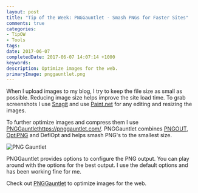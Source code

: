 ```yaml
---
layout: post
title: "Tip of the Week: PNGGauntlet - Smash PNGs for Faster Sites"
comments: true
categories: 
- TipOW
- Tools
tags: 
date: 2017-06-07
completedDate: 2017-06-07 14:07:14 +1000
keywords: 
description: Optimize images for the web.
primaryImage: pnggauntlet.png
---
```


When I upload images to my blog, I try to keep the file size as small as possible. Reducing image size helps improve the site load time. To grab screenshots I use [Snagit](http://www.rahulpnath.com/blog/screenshots-with-snagit/) and use [Paint.net](http://www.rahulpnath.com/blog/paint-dot-net/) for any editing and resizing the images. 

To further optimize images and compress them I use [PNGGauntlet]()https://pnggauntlet.com/. PNGGauntlet combines [PNGOUT](http://advsys.net/ken/util/pngout.htm), [OptiPNG](http://optipng.sourceforge.net/) and DeflOpt and helps smash PNG's to the smallest size.  

<img src="{{site.images_root}}/pnggauntlet.png" alt="PNG Gauntlet" class="center" />

PNGGauntlet provides options to configure the PNG output. You can play around with the options for the best output. I use the default options and has been working fine for me. 

Check out [PNGGauntlet](https://pnggauntlet.com/) to optimize images for the web.

